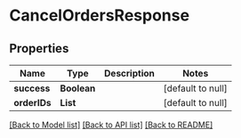 # CancelOrdersResponse
## Properties

| Name | Type | Description | Notes |
|------------ | ------------- | ------------- | -------------|
| **success** | **Boolean** |  | [default to null] |
| **orderIDs** | **List** |  | [default to null] |

[[Back to Model list]](../README.md#documentation-for-models) [[Back to API list]](../README.md#documentation-for-api-endpoints) [[Back to README]](../README.md)

